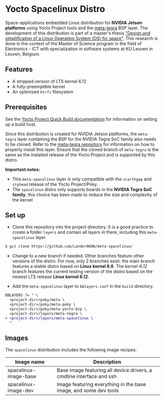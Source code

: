 # Yocto Spacelinux Distro

Space-applications embedded Linux distribution for **NVIDIA Jetson platforms** using Yocto Project tools and the [meta-tegra](https://github.com/OE4T/meta-tegra) BSP layer. The development of this distribution is part of a master's thesis ["Design and simplification of a Linux Operating System (OS) for space"](https://github.com/michielskobe/thesis-linux-in-space). This research is done in the context of the Master of Science program in the field of Electronics - ICT with specialization in software systems at KU Leuven in Leuven, Belgium.

## Features
- A stripped version of LTS kernel 6.12
- A fully-preemptible kernel
- An optimized `btrfs` filesystem

## Prerequisites
See the [Yocto Project Quick Build documentation](https://docs.yoctoproject.org/brief-yoctoprojectqs/index.html) for information on setting up a build host.

Since this distribution is created for NVIDIA Jetson platforms, the `meta-tegra` layer containing the BSP for the NVIDIA Tegra SoC family also needs to be cloned. Refer to the [meta-tegra repository](https://github.com/OE4T/meta-tegra) for information on how to properly install this layer. Ensure that the cloned branch of `meta-tegra` is the same as the installed release of the Yocto Project and is supported by this distro.

**Important notes:** 
- This `meta-spacelinux` layer is only compatible with the `scarthgap` and `styhead` release of the Yocto Project/Poky.
- The `spacelinux` distro only supports boards in the **NVIDIA Tegra SoC family**, this choice has been made to reduce the size and complexity of the kernel

## Set up

- Clone this repository into the project directory. It is a good practice to create a folder `layers` and contain all layers in there, including this `meta-spacelinux` layer.

```bash
$ git clone https://github.com/Lander0606/meta-spacelinux/
```

- Change to a new branch if needed. Other branches feature other versions of the distro. For now, only 2 branches exist: the main branch features a stable distro based on **Linux kernel 6.6**. The _kernel-6.12_ branch features the current testing version of the distro based on the newest LTS release **Linux kernel 6.12**.

- Add the `meta-spacelinux` layer to `bblayers.conf` in the `build` directory.

``` diff
BBLAYERS ?= " \
  <project-dir>/poky/meta \
  <project-dir>/poky/meta-poky \
  <project-dir>/poky/meta-yocto-bsp \
  <project-dir>/layers/meta-tegra \
+ <project-dir>/layers/meta-spacelinux \
  "
```

## Images

The `spacelinux` distribution includes the following image recipes:

| Image name | Description |
| ---------- | ----------- |
| spacelinux-image-base | Base image featuring all device drivers, a cmdline interface and ssh |
| spacelinux-image-dev  | Image featuring everything in the base image, and some dev tools     |